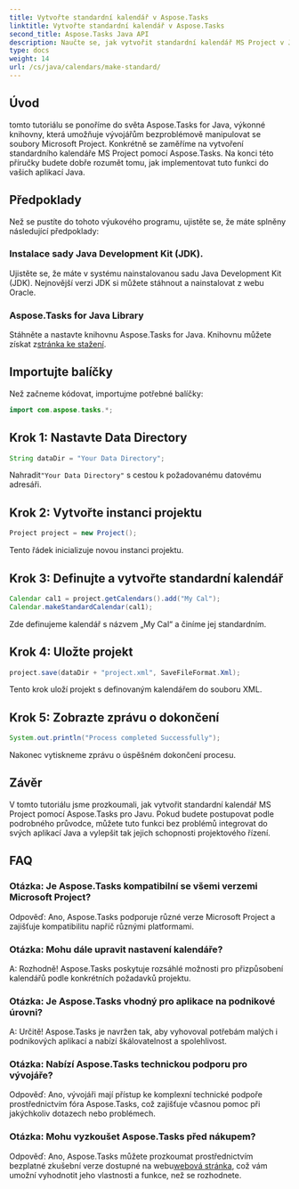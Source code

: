 ```yaml
---
title: Vytvořte standardní kalendář v Aspose.Tasks
linktitle: Vytvořte standardní kalendář v Aspose.Tasks
second_title: Aspose.Tasks Java API
description: Naučte se, jak vytvořit standardní kalendář MS Project v Javě pomocí Aspose.Tasks. Vylepšete své schopnosti projektového řízení pomocí tohoto podrobného návodu.
type: docs
weight: 14
url: /cs/java/calendars/make-standard/
---
```


## Úvod
tomto tutoriálu se ponoříme do světa Aspose.Tasks for Java, výkonné knihovny, která umožňuje vývojářům bezproblémově manipulovat se soubory Microsoft Project. Konkrétně se zaměříme na vytvoření standardního kalendáře MS Project pomocí Aspose.Tasks. Na konci této příručky budete dobře rozumět tomu, jak implementovat tuto funkci do vašich aplikací Java.
## Předpoklady
Než se pustíte do tohoto výukového programu, ujistěte se, že máte splněny následující předpoklady:
### Instalace sady Java Development Kit (JDK).
Ujistěte se, že máte v systému nainstalovanou sadu Java Development Kit (JDK). Nejnovější verzi JDK si můžete stáhnout a nainstalovat z webu Oracle.
### Aspose.Tasks for Java Library
 Stáhněte a nastavte knihovnu Aspose.Tasks for Java. Knihovnu můžete získat z[stránka ke stažení](https://releases.aspose.com/tasks/java/).

## Importujte balíčky
Než začneme kódovat, importujme potřebné balíčky:
```java
import com.aspose.tasks.*;
```

## Krok 1: Nastavte Data Directory
```java
String dataDir = "Your Data Directory";
```
 Nahradit`"Your Data Directory"` s cestou k požadovanému datovému adresáři.
## Krok 2: Vytvořte instanci projektu
```java
Project project = new Project();
```
Tento řádek inicializuje novou instanci projektu.
## Krok 3: Definujte a vytvořte standardní kalendář
```java
Calendar cal1 = project.getCalendars().add("My Cal");
Calendar.makeStandardCalendar(cal1);
```
Zde definujeme kalendář s názvem „My Cal“ a činíme jej standardním.
## Krok 4: Uložte projekt
```java
project.save(dataDir + "project.xml", SaveFileFormat.Xml);
```
Tento krok uloží projekt s definovaným kalendářem do souboru XML.
## Krok 5: Zobrazte zprávu o dokončení
```java
System.out.println("Process completed Successfully");
```
Nakonec vytiskneme zprávu o úspěšném dokončení procesu.

## Závěr
V tomto tutoriálu jsme prozkoumali, jak vytvořit standardní kalendář MS Project pomocí Aspose.Tasks pro Javu. Pokud budete postupovat podle podrobného průvodce, můžete tuto funkci bez problémů integrovat do svých aplikací Java a vylepšit tak jejich schopnosti projektového řízení.
## FAQ
### Otázka: Je Aspose.Tasks kompatibilní se všemi verzemi Microsoft Project?
Odpověď: Ano, Aspose.Tasks podporuje různé verze Microsoft Project a zajišťuje kompatibilitu napříč různými platformami.
### Otázka: Mohu dále upravit nastavení kalendáře?
A: Rozhodně! Aspose.Tasks poskytuje rozsáhlé možnosti pro přizpůsobení kalendářů podle konkrétních požadavků projektu.
### Otázka: Je Aspose.Tasks vhodný pro aplikace na podnikové úrovni?
A: Určitě! Aspose.Tasks je navržen tak, aby vyhovoval potřebám malých i podnikových aplikací a nabízí škálovatelnost a spolehlivost.
### Otázka: Nabízí Aspose.Tasks technickou podporu pro vývojáře?
Odpověď: Ano, vývojáři mají přístup ke komplexní technické podpoře prostřednictvím fóra Aspose.Tasks, což zajišťuje včasnou pomoc při jakýchkoliv dotazech nebo problémech.
### Otázka: Mohu vyzkoušet Aspose.Tasks před nákupem?
 Odpověď: Ano, Aspose.Tasks můžete prozkoumat prostřednictvím bezplatné zkušební verze dostupné na webu[webová stránka](https://purchase.aspose.com/buy), což vám umožní vyhodnotit jeho vlastnosti a funkce, než se rozhodnete.